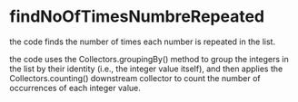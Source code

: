 # findNoOfTimesNumbreRepeated
the code finds the number of times each number is repeated in the list.

the code uses the Collectors.groupingBy() method to group the integers in the list by their identity (i.e., the integer value itself), and then applies the Collectors.counting() downstream collector to count the number of occurrences of each integer value.

